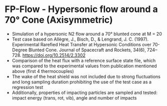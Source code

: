 # FP-Flow - Hypersonic flow around a 70° Cone (Axisymmetric)
* Simulation of a hypersonic N2 flow around a 70° blunted cone at M = 20
* Test case based on Allègre, J., Bisch, D., & Lengrand, J. C. (1997). Experimental Rarefied Heat Transfer at Hypersonic Conditions over 70-Degree Blunted Cone. Journal of Spacecraft and Rockets, 34(6), 724–728. https://doi.org/10.2514/2.3302
* Comparison of the heat flux with a reference surface state file, which was compared to the experimental values from publication mentioned above (first 4 thermocouples)
* The wake of the heat shield was not included due to strong fluctuations and long sampling duration prohibiting the use of the test case as a regression test
* Additionally, properties of impacting particles are sampled and tested: impact energy (trans, rot, vib), angle and number of impacts
